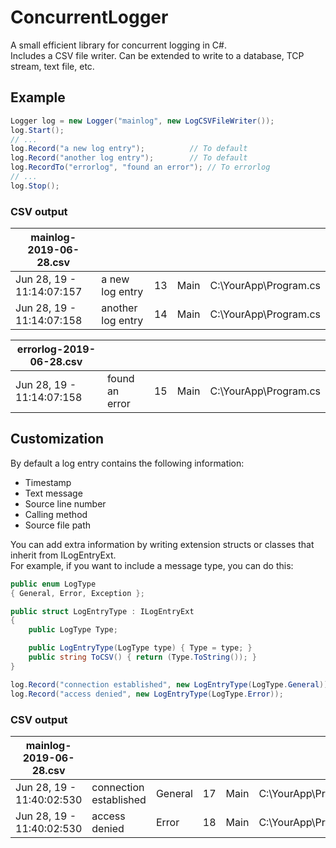 # ConcurrentLogger

A small efficient library for concurrent logging in C#.\
Includes a CSV file writer. Can be extended to write to a database, TCP stream, text file, etc.

## Example

```csharp
Logger log = new Logger("mainlog", new LogCSVFileWriter());
log.Start();
// ...
log.Record("a new log entry");			// To default
log.Record("another log entry");		// To default
log.RecordTo("errorlog", "found an error");	// To errorlog
// ...
log.Stop();
```

### CSV output

| mainlog-2019-06-28.csv    |                   |     |      |                       |
| ------------------------- | ----------------- | --- | ---- | --------------------- |
| Jun 28, 19 - 11:14:07:157 | a new log entry   | 13  | Main | C:\YourApp\Program.cs |
| Jun 28, 19 - 11:14:07:158 | another log entry | 14  | Main | C:\YourApp\Program.cs |

| errorlog-2019-06-28.csv   |                |     |      |                       |
| ------------------------- | -------------- | --- | ---- | --------------------- |
| Jun 28, 19 - 11:14:07:158 | found an error | 15  | Main | C:\YourApp\Program.cs |

## Customization

By default a log entry contains the following information:
- Timestamp
- Text message
- Source line number
- Calling method
- Source file path

You can add extra information by writing extension structs or classes that inherit from ILogEntryExt.\
For example, if you want to include a message type, you can do this:

```csharp
public enum LogType
{ General, Error, Exception };

public struct LogEntryType : ILogEntryExt
{
	public LogType Type;

	public LogEntryType(LogType type) { Type = type; }
	public string ToCSV() {	return (Type.ToString()); }
}
```

```csharp
log.Record("connection established", new LogEntryType(LogType.General));
log.Record("access denied", new LogEntryType(LogType.Error));
```

### CSV output

| mainlog-2019-06-28.csv    |                        |         |     |      |                       |
| ------------------------- | -----------------------|---------| --- | ---- | --------------------- |
| Jun 28, 19 - 11:40:02:530 | connection established | General | 17  | Main | C:\YourApp\Program.cs |
| Jun 28, 19 - 11:40:02:530 | access denied          | Error   | 18  | Main | C:\YourApp\Program.cs |
